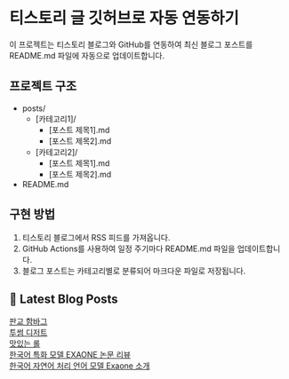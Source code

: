 
# 티스토리 글 깃허브로 자동 연동하기

이 프로젝트는 티스토리 블로그와 GitHub를 연동하여 최신 블로그 포스트를 README.md 파일에 자동으로 업데이트합니다.

## 프로젝트 구조

- posts/
  - [카테고리1]/
    - [포스트 제목1].md
    - [포스트 제목2].md
  - [카테고리2]/
    - [포스트 제목1].md
    - [포스트 제목2].md
- README.md

## 구현 방법

1. 티스토리 블로그에서 RSS 피드를 가져옵니다.
2. GitHub Actions를 사용하여 일정 주기마다 README.md 파일을 업데이트합니다.
3. 블로그 포스트는 카테고리별로 분류되어 마크다운 파일로 저장됩니다.

## 📕 Latest Blog Posts

<a href="https://eunmastudio.tistory.com/31">판교 함바그</a></br><a href="https://eunmastudio.tistory.com/30">투썸 디저트</a></br><a href="https://eunmastudio.tistory.com/29">맛있는 롤</a></br><a href="https://eunmastudio.tistory.com/28">한국어 특화 모델 EXAONE 논문 리뷰</a></br><a href="https://eunmastudio.tistory.com/27">한국어 자연어 처리 언어 모델 Exaone 소개</a></br>